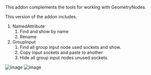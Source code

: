 This addon complements the tools for working with GeometryNodes.

This version of the addon includes.
1. NamedAttribute
    1) Find and show by name
    2) Rename
2. GroupInput
    1) Find all group input node used sockets and show.
    2) Copy input sockets and paste to another
    3) Hide all group input nodes unused sockets.



![image](https://github.com/user-attachments/assets/5858c0ce-9f82-4fb1-85c1-f27b506bd770) ![image](https://github.com/user-attachments/assets/c952f26f-86b7-4a2d-81a9-681cd6aae230)
